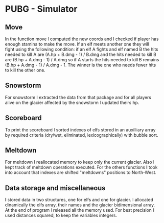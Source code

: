 # PUBG - Simulator

## Move
In the function move I computed the new coords and I checked if player has 
enough stamina to make the move. If an elf meets another one they will fight
using the following condition:
if an elf A fights and elf named B the hits needed to kill A are 
(A.hp + B.dmg - 1) / B.dmg and the hits needed to kill B are 
(B.hp + A.dmg - 1) / A.dmg so if A starts the hits needed to kill B 
remains (B.hp + A.dmg - 1) / A.dmg - 1. The winner is the one who needs 
fewer hits to kill the other one.

## Snowstorm
For snowstorm I extracted the data from that package and for all players 
alive on the glacier affected by the snowstorm I updated theirs hp.

## Scoreboard
To print the scoreboard I sorted indexes of elfs stored in an auxilliary 
array by required criteria (dry/wet, eliminated, lexicographically) 
with bubble sort.

## Meltdown
For meltdown I reallocated memory to keep only the current glacier.
Also I kept track of meltdown operations executed.
For the others functions I took into account that indexes are shifted 
"meltdowns" positions to North-West.

## Data storage and miscellaneous
I stored data in two structures, one for elfs and one for glacier.
I allocated dinamically the elfs array, their names and the glacier 
bidimensional array.
At the end of program I released all the memory used.
For best precision I used distances squared, to keep the variables 
integers.


    
